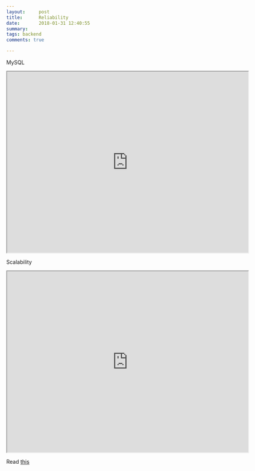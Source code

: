 ```yaml
---
layout:     post
title:      Reliability 
date:       2018-01-31 12:40:55
summary:   
tags: backend
comments: true

---
```


MySQL
<iframe src="https://drive.google.com/file/d/1bcNmtTP0FzVbRTUmSUhTjuws3zJyli0c/preview" width="640" height="480"></iframe>



Scalability
<iframe src="https://drive.google.com/file/d/14MVe_Y4dVVxkpjY4UXyClSqvG1iAK5_K/preview" width="640" height="480"></iframe>

Read [this](https://github.com/binhnguyennus/awesome-scalability)